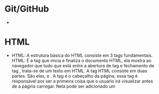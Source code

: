 # Git/GitHub

-  

# HTML

- HTML: A estrutura básica do HTML consiste em 3 tags fundamentais. 
HTML: É a tag que inicia e finaliza o documento HTML, ela mostra ao navegador que tudo que está entre a abertura de tag <HTML> e fechamento de tag </HTML>, trata-se de um texto em HTML.
A tag HTML consiste em duas partes. São elas, <head></head> e <body></body>.
A tag <head> é o cabeçalho da página, essa tag é responsável por ser a primeira coisa que o usuário irá visualizar antes de a página carregar. Nela pode ser adicionado um <title> que é o título da sua página que é mostrado na aba do navegador
A tag <body> é o corpo da página, aquilo que vai ser mostrado ao usuário dentro da página HTML.
  
 - Tags: É uma ferramenta utilizada para informar ao navegador que tipo de estrutura está sendo construída.

# CSS

- 

# JavaScript

- 
